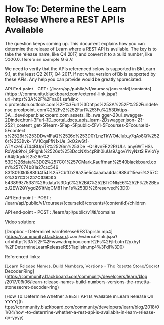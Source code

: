 # How To: Determine the Learn Release Where a REST API Is Available
The question keeps coming up. This document explains how you can determine the
release of Learn where a REST API is available. The key is to take the release
name, like Q4 2017, and convert it to a build number, like 3300.0. Here's an
example Q & A:

We need to verify that the APIs referenced below is supported in Bb Learn 9.1,
at the least Q2 2017, Q4 2017. If not what version of Bb is supported by these
APIs. Any help you can provide would be greatly appreciated.

API End-point - GET : [/learn/api/public/v1/courses/{courseId}/contents](https
://community.blackboard.com/external-link.jspa?url=https%3A%2F%2Fna01.safelink
s.protection.outlook.com%2F%3Furl%3Dhttps%253A%252F%252Furldefense.proofpoint.
com%252Fv2%252Furl%253Fu%253Dhttps-3A__developer.blackboard.com_assets_lib_swa
gger-2Dui_swagger-2Dindex.html-3Furl-3D_portal_docs_apis_learn-2Dswagger.json-
23-2521_content_get-5Flearn-5Fapi-5Fpublic-5Fv1-5Fcourses-5FcourseId-5Fcontent
s%2526d%253DDwMFaQ%2526c%253D0YLnzTkWOdJlub_y7qAx8Q%2526r%253Dvk-
YV1CquFfN1xUe_3xO2w6t1-ATYxzeDuT44BUpiT8%2526m%253De_-Qh8vnEE22RkULs_any6WTHSs
RxVpk9hoi_GPighk%2526s%253DccNXb4pRih0iuUs9AgovYNyNztSIRVIoYyn64Ij0qok%2526e%2
53D%26data%3D02%257C01%257CMark.Kauffman%2540blackboard.com%257C74b81a27cac546
83f80108d588fd4f54%257Cbf0b29a25e5c4aaaba4dac988df15ea6%257C0%257C0%257C636565
543899875381%26sdata%3DqC%252BiC%252BTiONIqE6%252F%252BEuzJ2EW2QYygdZ61tMqCM81
hnFs%253D%26reserved%3D0)

API End-point - POST :
/learn/api/public/v1/courses/{courseId}/contents/{contentId}/children

API end-point - POST : /learn/api/public/v1/lti/domains

Video solution:

[Dropbox - DetermineLearnReleaseRESTapiIsIn.mp4](https://community.blackboard.
com/external-link.jspa?url=https%3A%2F%2Fwww.dropbox.com%2Fs%2Fjlrbotrrt2yxhyf
%2FDetermineLearnReleaseRESTapiIsIn.mp4%3Fdl%3D0)

Referenced links:

[Learn Release Names, Build Numbers, Versions - The Rosetta Stone/Secret
Decoder Ring](https://community.blackboard.com/community/developers/learn/blog
/2017/09/06/learn-release-names-build-numbers-versions-the-rosetta-
stonesecret-decoder-ring)

[How To: Determine Whether a REST API Is Available in Learn Release Qn YYYY](h
ttps://community.blackboard.com/community/developers/learn/blog/2018/01/04/how
-to-determine-whether-a-rest-api-is-available-in-learn-release-qn-yyyy)

